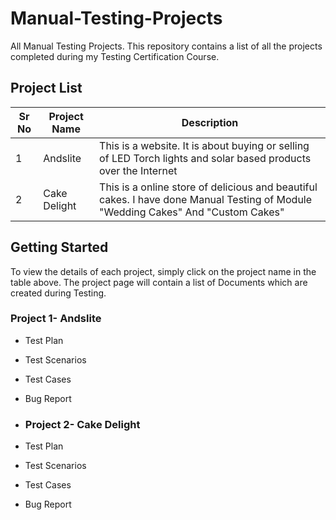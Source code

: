 # Manual-Testing-Projects
All Manual Testing Projects.
This repository contains a list of all the projects completed during my Testing Certification Course.
## Project List

|Sr No| Project Name | Description |  
|-----------|--------------|-------------|
| 1| Andslite    | This is a website. It is about buying or selling of LED Torch lights and solar based products over the Internet 
| 2| Cake Delight  | This is a online store of delicious and beautiful cakes. I have done Manual Testing of Module "Wedding Cakes" And "Custom Cakes" 
## Getting Started

To view the details of each project, simply click on the project name in the table above. The project page will contain a list of Documents which are created during Testing.

### Project 1- Andslite
- Test Plan
- Test Scenarios
- Test Cases
- Bug Report


- ### Project 2- Cake Delight
- Test Plan
- Test Scenarios
- Test Cases
- Bug Report
